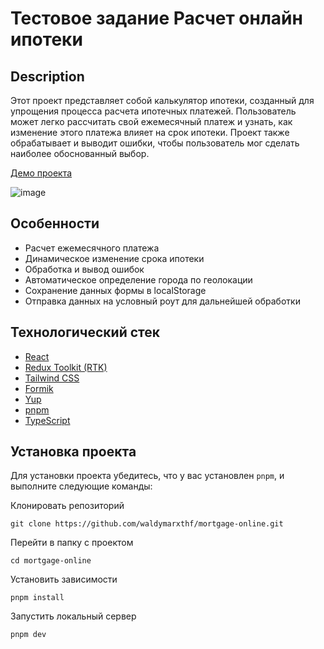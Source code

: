 # Тестовое задание Расчет онлайн ипотеки

## Description

Этот проект представляет собой калькулятор ипотеки, созданный для упрощения процесса расчета ипотечных платежей. Пользователь может легко рассчитать свой ежемесячный платеж и узнать, как изменение этого платежа влияет на срок ипотеки. Проект также обрабатывает и выводит ошибки, чтобы пользователь мог сделать наиболее обоснованный выбор.

[Демо проекта]([https://reactjs.org/](https://mortgage-online.vercel.app/))

![image](https://github.com/waldymarxthf/mortgage-online/assets/56730796/aa7708e0-bb1a-4069-a827-9f0f62882a47)


## Особенности

- Расчет ежемесячного платежа
- Динамическое изменение срока ипотеки
- Обработка и вывод ошибок
- Автоматическое определение города по геолокации
- Сохранение данных формы в localStorage
- Отправка данных на условный роут для дальнейшей обработки

## Технологический стек

- [React](https://reactjs.org/)
- [Redux Toolkit (RTK)](https://redux-toolkit.js.org/)
- [Tailwind CSS](https://tailwindcss.com/)
- [Formik](https://formik.org/)
- [Yup](https://github.com/jquense/yup)
- [pnpm](https://pnpm.io/)
- [TypeScript](https://www.typescriptlang.org/)

## Установка проекта

Для установки проекта убедитесь, что у вас установлен `pnpm`, и выполните следующие команды:

Клонировать репозиторий

```
git clone https://github.com/waldymarxthf/mortgage-online.git
```

Перейти в папку с проектом

```
cd mortgage-online
```

Установить зависимости

```
pnpm install
```

Запустить локальный сервер

```
pnpm dev
```
